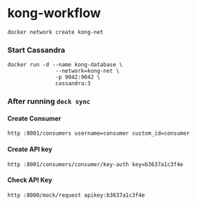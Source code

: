# kong-workflow

```
docker network create kong-net
```

### Start Cassandra

```
docker run -d --name kong-database \
               --network=kong-net \
               -p 9042:9042 \
               cassandra:3
```

### After running `deck sync`

#### Create Consumer

```
http :8001/consumers username=consumer custom_id=consumer
```

#### Create API key

```
http :8001/consumers/consumer/key-auth key=b3637a1c3f4e
```

#### Check API Key

```
http :8000/mock/request apikey:b3637a1c3f4e
```
